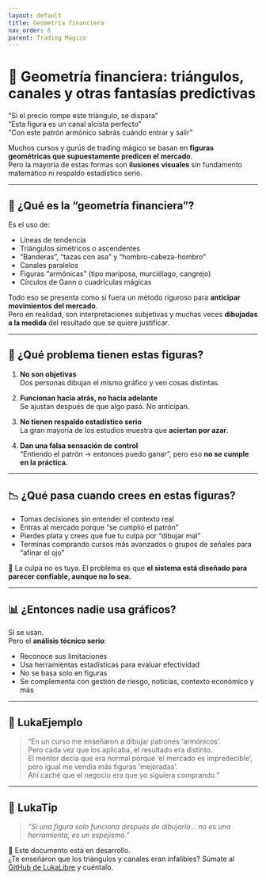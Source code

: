 ```yaml
---
layout: default
title: Geometría financiera
nav_order: 6
parent: Trading Mágico
---
```


# 📐 Geometría financiera: triángulos, canales y otras fantasías predictivas

“Si el precio rompe este triángulo, se dispara”  
“Esta figura es un canal alcista perfecto”  
“Con este patrón armónico sabrás cuándo entrar y salir”

Muchos cursos y gurús de trading mágico se basan en **figuras geométricas que supuestamente predicen el mercado**.  
Pero la mayoría de estas formas son **ilusiones visuales** sin fundamento matemático ni respaldo estadístico serio.

---

## 🧠 ¿Qué es la “geometría financiera”?

Es el uso de:

- Líneas de tendencia
- Triángulos simétricos o ascendentes
- “Banderas”, “tazas con asa” y “hombro-cabeza-hombro”
- Canales paralelos
- Figuras “armónicas” (tipo mariposa, murciélago, cangrejo)
- Círculos de Gann o cuadrículas mágicas

Todo eso se presenta como si fuera un método riguroso para **anticipar movimientos del mercado**.  
Pero en realidad, son interpretaciones subjetivas y muchas veces **dibujadas a la medida** del resultado que se quiere justificar.

---

## 🎯 ¿Qué problema tienen estas figuras?

1. **No son objetivas**  
   Dos personas dibujan el mismo gráfico y ven cosas distintas.

2. **Funcionan hacia atrás, no hacia adelante**  
   Se ajustan después de que algo pasó. No anticipan.

3. **No tienen respaldo estadístico serio**  
   La gran mayoría de los estudios muestra que **aciertan por azar**.

4. **Dan una falsa sensación de control**  
   “Entiendo el patrón → entonces puedo ganar”, pero eso **no se cumple en la práctica.**

---

## 📉 ¿Qué pasa cuando crees en estas figuras?

- Tomas decisiones sin entender el contexto real
- Entras al mercado porque “se cumplió el patrón”
- Pierdes plata y crees que fue tu culpa por “dibujar mal”
- Terminas comprando cursos más avanzados o grupos de señales para “afinar el ojo”

📌 La culpa no es tuya. El problema es que **el sistema está diseñado para parecer confiable, aunque no lo sea.**

---

## 📊 ¿Entonces nadie usa gráficos?

Sí se usan.  
Pero el **análisis técnico serio**:

- Reconoce sus limitaciones
- Usa herramientas estadísticas para evaluar efectividad
- No se basa solo en figuras
- Se complementa con gestión de riesgo, noticias, contexto económico y más

---

## 💬 LukaEjemplo

> “En un curso me enseñaron a dibujar patrones ‘armónicos’.  
> Pero cada vez que los aplicaba, el resultado era distinto.  
> El mentor decía que era normal porque ‘el mercado es impredecible’, pero igual me vendía más figuras ‘mejoradas’.  
> Ahí caché que el negocio era que yo siguiera comprando.”

---

## 🧠 LukaTip

> *“Si una figura solo funciona después de dibujarla… no es una herramienta, es un espejismo.”*

📌 Este documento está en desarrollo.  
¿Te enseñaron que los triángulos y canales eran infalibles? Súmate al [GitHub de LukaLibre](https://github.com/raestrada/lukalibre) y cuéntalo.
